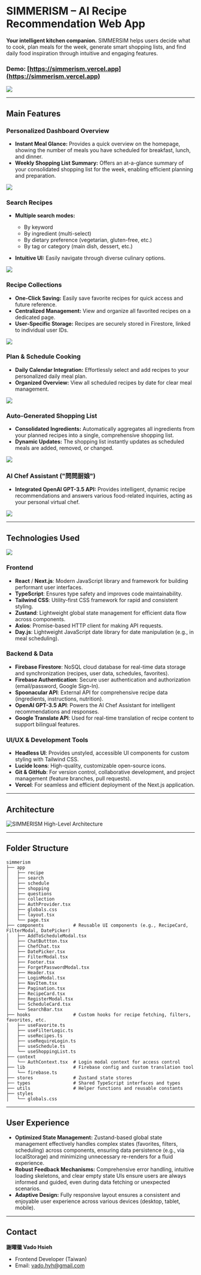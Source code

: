 # SIMMERISM – AI Recipe Recommendation Web App

**Your intelligent kitchen companion.** SIMMERSIM helps users decide what to cook, plan meals for the week, generate smart shopping lists, and find daily food inspiration through intuitive and engaging features.

### Demo: [https://simmerism.vercel.app](https://simmerism.vercel.app)
![](https://github.com/VadoHYH/SIMMERISM/blob/main/images/HomePage.png)

---

## Main Features

### **Personalized Dashboard Overview** 
* **Instant Meal Glance:** Provides a quick overview on the homepage, showing the number of meals you have scheduled for breakfast, lunch, and dinner.
* **Weekly Shopping List Summary:** Offers an at-a-glance summary of your consolidated shopping list for the week, enabling efficient planning and preparation.

![](https://github.com/VadoHYH/SIMMERISM/blob/main/images/HomePage.png)

### Search Recipes

* **Multiple search modes:**

  * By keyword
  * By ingredient (multi-select)
  * By dietary preference (vegetarian, gluten-free, etc.)
  * By tag or category (main dish, dessert, etc.)

* **Intuitive UI:** Easily navigate through diverse culinary options.

![](https://github.com/VadoHYH/SIMMERISM/blob/main/images/SearchFeture.gif)

### Recipe Collections

* **One-Click Saving:** Easily save favorite recipes for quick access and future reference.
* **Centralized Management:** View and organize all favorited recipes on a dedicated page.
* **User-Specific Storage:** Recipes are securely stored in Firestore, linked to individual user IDs.

![](https://github.com/VadoHYH/SIMMERISM/blob/main/images/CollectionFeture.gif)

### Plan & Schedule Cooking

* **Daily Calendar Integration:** Effortlessly select and add recipes to your personalized daily meal plan.
* **Organized Overview:** View all scheduled recipes by date for clear meal management.

![](https://github.com/VadoHYH/SIMMERISM/blob/main/images/ScheduleFeture.gif)

### Auto-Generated Shopping List

* **Consolidated Ingredients:** Automatically aggregates all ingredients from your planned recipes into a single, comprehensive shopping list.
* **Dynamic Updates:** The shopping list instantly updates as scheduled meals are added, removed, or changed.

![](https://github.com/VadoHYH/SIMMERISM/blob/main/images/ShoppingListFeture.gif)

### AI Chef Assistant ("問問厨娘")

* **Integrated OpenAI GPT-3.5 API:** Provides intelligent, dynamic recipe recommendations and answers various food-related inquiries, acting as your personal virtual chef.

![](https://github.com/VadoHYH/SIMMERISM/blob/main/images/AiChefAssistant.gif)

---

## Technologies Used

![](https://github.com/VadoHYH/SIMMERISM/blob/main/images/TechnologiesUsed.png)

### Frontend
* **React** / **Next.js**: Modern JavaScript library and framework for building performant user interfaces.
* **TypeScript**: Ensures type safety and improves code maintainability.
* **Tailwind CSS**: Utility-first CSS framework for rapid and consistent styling.
* **Zustand**: Lightweight global state management for efficient data flow across components.
* **Axios**: Promise-based HTTP client for making API requests.
* **Day.js**: Lightweight JavaScript date library for date manipulation (e.g., in meal scheduling).

### Backend & Data
* **Firebase Firestore**: NoSQL cloud database for real-time data storage and synchronization (recipes, user data, schedules, favorites).
* **Firebase Authentication**: Secure user authentication and authorization (email/password, Google Sign-In).
* **Spoonacular API**: External API for comprehensive recipe data (ingredients, instructions, nutrition).
* **OpenAI GPT-3.5 API**: Powers the AI Chef Assistant for intelligent recommendations and responses.
* **Google Translate API**: Used for real-time translation of recipe content to support bilingual features.

### UI/UX & Development Tools
* **Headless UI**: Provides unstyled, accessible UI components for custom styling with Tailwind CSS.
* **Lucide Icons**: High-quality, customizable open-source icons.
* **Git & GitHub**: For version control, collaborative development, and project management (feature branches, pull requests).
* **Vercel**: For seamless and efficient deployment of the Next.js application.

---

## Architecture 

![SIMMERISM High-Level Architecture](https://github.com/VadoHYH/simmerism/blob/main/images/HighLevelArchitecture.png)


---

## Folder Structure

```
simmerism
├── app
│   ├── recipe          
│   ├── search           
│   ├── schedule         
│   ├── shopping         
│   ├── questions
│   ├── collection
│   ├── AuthProvider.tsx
│   ├── globals.css
│   ├── layout.tsx  
│   └── page.tsx       
├── components           # Reusable UI components (e.g., RecipeCard, FilterModal, DatePicker)
│   ├── AddToScheduleModal.tsx
│   ├── ChatButtton.tsx
│   ├── ChefChat.tsx
│   ├── DatePicker.tsx
│   ├── FilterModal.tsx
│   ├── Footer.tsx
│   ├── ForgetPasswordModal.tsx
│   ├── Header.tsx
│   ├── LoginModal.tsx
│   ├── NavItem.tsx
│   ├── Pagination.tsx
│   ├── RecipeCard.tsx
│   ├── RegisterModal.tsx
│   ├── ScheduleCard.tsx
│   └── SearchBar.tsx
├── hooks                # Custom hooks for recipe fetching, filters, favorites, etc.
│   ├── useFavorite.ts
│   ├── useFilterLogic.ts
│   ├── useRecipes.ts
│   ├── useRequireLogin.ts
│   ├── useSchedule.ts
│   └── useShoppingList.ts
├── context
│   └── AuthContext.tsx  # Login modal context for access control
├── lib                  # Firebase config and custom translation tool
│   └── firebase.ts
├── stores               # Zustand state stores
├── types                # Shared TypeScript interfaces and types
├── utils                # Helper functions and reusable constants
├── styles
│   └── globals.css
```

---

## User Experience

* **Optimized State Management:** Zustand-based global state management effectively handles complex states (favorites, filters, scheduling) across components, ensuring data persistence (e.g., via localStorage) and minimizing unnecessary re-renders for a fluid experience.
* **Robust Feedback Mechanisms:** Comprehensive error handling, intuitive loading skeletons, and clear empty state UIs ensure users are always informed and guided, even during data fetching or unexpected scenarios.
* **Adaptive Design:** Fully responsive layout ensures a consistent and enjoyable user experience across various devices (desktop, tablet, mobile).

---

## Contact

**謝曜徽 Vado Hsieh**
* Frontend Developer (Taiwan)
* Email: [vado.hyh@gmail.com](mailto:vado.hyh@gmail.com)

